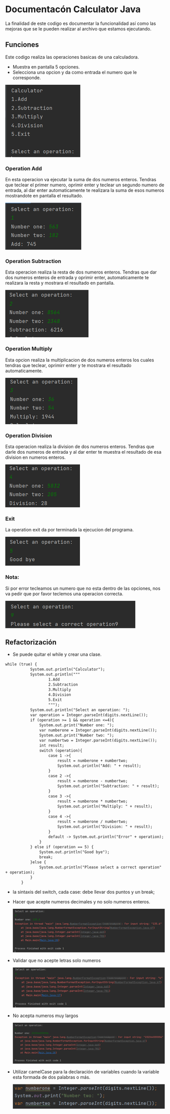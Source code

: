 # Documentacón Calculator Java
La finalidad de este codigo es documentar la funcionalidad así como las mejoras que se le pueden realizar
al archivo que estamos ejecutando.

## Funciones
Este codigo realiza las operaciones basicas de una calculadora.
* Muestra en pantalla 5 opciones.
* Selecciona una opcion y da como entrada el numero que le corresponde.

![img.png](img.png)

### Operation Add
En esta operacion va ejecutar la suma de dos numeros enteros.
Tendras que teclear el primer numero, oprimir enter y teclear un segundo numero de entrada, al dar enter automaticamente te realizara la suma de esos numeros
mostrandote en pantalla el resultado.

![img_1.png](https://github.com/AdrianaGzzB/AsignacionesCodellegeUp/blob/main/src/img_1.png)


### Operation Subtraction

Esta operacion realiza la resta de dos numeros enteros.
Tendras que dar dos numeros enteros de entrada y oprimir enter, automaticamente te realizara la resta y
mostrara el resultado en pantalla.

![img_2.png](img_2.png)

### Operation Multiply
Esta opcion realiza la multiplicacion de dos numeros enteros los cuales tendras que teclear, oprimirr enter y te mostrara el 
resultado automaticamente.

![img_3.png](img_3.png)

### Operation Division
Esta operacion realiza la division de dos numeros enteros.
Tendras que darle dos numeros de entrada y al dar enter te muestra el resultado de esa division en
numeros enteros.

![img_4.png](img_4.png)

### Exit
La operation exit da por terminada la ejecucion del programa.

![img_5.png](img_5.png)

### Nota:
Si por error tecleamos un numero que no esta dentro de las opciones, nos va pedir que por favor teclemos una
operacion correcta.

![img_6.png](img_6.png)

## Refactorización

* Se puede quitar el while y crear una clase.
 ````
while (true) {
            System.out.println("Calculator");
            System.out.println("""
                    1.Add
                    2.Subtraction
                    3.Multiply
                    4.Division
                    5.Exit
                    """);
            System.out.println("Select an operation: ");
            var operation = Integer.parseInt(digits.nextLine());
            if (operation >= 1 && operation <=4){
                System.out.print("Number one: ");
                var numberone = Integer.parseInt(digits.nextLine());
                System.out.print("Number two: ");
                var numbertwo = Integer.parseInt(digits.nextLine());
                int result;
                switch (operation){
                    case 1 ->{
                        result = numberone + numbertwo;
                        System.out.println("Add: " + result);
                    }
                    case 2 ->{
                        result = numberone - numbertwo;
                        System.out.println("Subtraction: " + result);
                    }
                    case 3 ->{
                        result = numberone * numbertwo;
                        System.out.println("Multiply: " + result);
                    }
                    case 4 ->{
                        result = numberone / numbertwo;
                        System.out.println("Division: " + result);
                    }
                    default -> System.out.println("Error" + operation);
                }
            } else if (operation == 5) {
                System.out.println("Good bye");
                break;
            }else {
                System.out.println("Please select a correct operation" + operation);
            }
        }

````
* la sintaxis del switch, cada case: debe llevar dos puntos y un break;


* Hacer que acepte numeros decimales y no solo numeros enteros.

  ![img_7.png](img_7.png)

* Validar que no acepte letras solo numeros

  ![img_8.png](img_8.png)

* No acepta numeros muy largos

  ![img_9.png](img_9.png)

* Utilizar camelCase para la declaración de variables cuando la variable esta formada de dos palabras o más.

  ![img_10.png](img_10.png)

   
